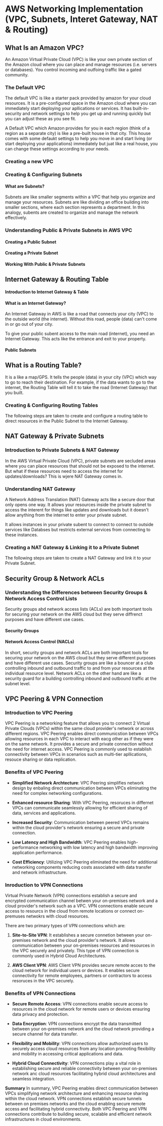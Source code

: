 # AWS Networking Implementation (VPC, Subnets, Interet Gateway, NAT & Routing)

## What Is an Amazon VPC?
An Amazon Virtual Private Cloud (VPC) is like your own private section of the Amazon cloud where you can place and manage resources (i.e. servers or databases). You control incoming and outfoing traffic like a gated community.

### The Default VPC
The default VPC is like a starter pack provided by amazon for your cloud resources. It is a pre-configured space in the Amazon cloud where you can immediately start deploying your apllications or services. It has built-in-security and network settings to help you get up and running quickly but you can adjust these as you see fit.

A Default VPC which Amazon provides for you in each region (think of a region as a separate city) is like a pre-built house in that city. This house comes with some defaukt settings to help you move in and start living (or start deploying your applications) immediately but juat like a real house, you can change these settings according to your needs.

### Creating a new VPC

### Creating & Configuring Subnets
#### What are Subnets?
Subnets are like smaller segments within a VPC that help you organize and manage your resources. Subnets are like dividing an office building into smaller sections, where each section represents a department. In this analogy, subents are created to organize and manage the network effectively.

### Understanding Public & Private Subnets in AWS VPC
#### Creating a Public Subnet

#### Creating a Private Subnet

#### Working With Public & Private Subnets

## Internet Gateway & Routing Table

#### Introduction to Internet Gateway & Table

#### What is an Internet Gateway?
An Internet Gateway in AWS is like a road that connects your city (VPC) to the outside world (the internet). Without this road, people (data) can't come in or go out of your city.

To give your public subent access to the main road (internet), you need an Internet Gateway. This acts like the entrance and exit to your property. 

#### Public Subnets

## What is a Routing Table?
It is a like a map/GPS. It tells the people (data) in your city (VPC) which way to go to reach their destination. For example, if the data wants to go to the internet, the Routing Table will tell it to take the road (Internet Gateway) that you built.

### Creating & Configuring Routing Tables
The following steps are taken to create and configure a routing table to direct resources in the Public Subnet to the Internet Gateway.

## NAT Gateway & Private Subnets
### Introduction to Private Subnets & NAT Gateway
In the AWS Virtual Private Cloud (VPC), private subnets are secluded areas where you can place resources that should not be exposed to the internet. But what if these resources need to access the internet for updates/downloads? This is wjere NAT Gateway comes in.

### Understanding NAT Gateway
A Network Address Translation (NAT) Gateway acts like a secure door that only opens one way. It allows your resources inside the private subnet to access the interent for things like updates and downloads but it doesn't allow anything from the internet to enter your private subnet.

It allows instances in your private subent to connect to connect to outside services like Databses but restricts external services from connecting to these instances.

### Creating a NAT Gateway & Linking it to a Private Subnet
The following steps are taken to create a NAT Gateway and link it to your Private Subnet.

## Security Group & Network ACLs
### Understanding the Differences between Security Groups & Network Access Control Lists
Security groups abd network access lists (ACLs) are both important tools for securing your network on the AWS cloud but they serve diffrenct purposes and have different use cases.

#### Security Groups

#### Network Access Control (NACLs)

In short, security groups and network ACLs are both important tools for securing your network on the AWS cloud but they serve different purposes and have different use cases. Security groups are like a bouncer at a club controlling inbound and outbound traffic to and from your resources at the individual resource level. Network ACLs on the other hand are like a security guard for a building controlling inbound and outbound traffic at the subnet level.

## VPC Peering & VPN Connection
### Introduction to VPC Peering
VPC Peering is a networking feature that allows you to connect 2 Virtual Private Clouds (VPCs) within the same cloud provider's network or across different regions. VPC Peering enables direct communicstion between VPCs allowing resources in each VPC to interact with eacg other as if they were on the same network. It provides a secure and private connection without the need for internet access. VPC Peering is commonly used to establish connectivity between VPCs in scenarios such as multi-tier apllications, resouce sharing or data replication.

### Benefits of VPC Peering
* **Simplified Network Archtecture**: VPC Peering simplifies network design by enbaling direct communication between VPCs eliminating the need for complex networking configurations.

* **Enhanced resource Sharing**: With VPC Peering, resoruces in differnet VPCs can communicate seamlessly allowing for efficient sharing of data, services and applications.

* **Increased Security**: Communication between peered VPCs remains within the cloud provider's network ensuring a secure and private connection.

* **Low Latency and High Bandwidth**: VPC Peering enables high-performance networking with low latency and high bandwidth improving application performance.

* **Cost Efficiency**: Utilizing VPC Peering eliminated the need for additional networking components reducing costs associated with data transfer and network infrastructure.

### Inroduction to VPN Connections
Virtual Private Network (VPN) connections establish a secure and encrypted communication channel betwen your on-premises network and a cloud provider's network such as a VPC. VPN connections enable secure access to resourcs in the cloud from remote locations or connect on-premuses netwokrs with cloud resources.

There are two primary types of VPN connections which are:

1. **Site-to-Site VPN**: It establishes a secure connetion between your on-premises network and the cloud provider's network. It allows communication between your on-premises resources and resources in the VPC securely and privately. This type of VPN connection is commonly used in Hybrid Cloud Architectures.

2. **AWS Client VPN**: AWS Client VPN provides secure remote acces to the cloud network for individual users or devices. It enables secure connectivity for remote employees, partners or contractors to access resoruces in the VPC securely.

### Benefits of VPN Connections
* **Secure Remote Access**: VPN connections enable secure access to resources in the cloud network for remote users or devices ensuring data privacy and protection.

* **Data Encryption**: VPN connections encrypt the data transmitted between your on-premises network and the cloud network providing a secure channel for data transfer.

* **Flexibility and Mobility**: VPN connections allow authorized users to securely access cloud resources from any location promoting flexibility and mobility in accessing critical applications and data.

* **Hybrid Cloud Connectivity**: VPN connections play a vital role in establishing secure and reliable connectivity between your on-premises network anc cloud resources facilitating hybrid cloud architectures and seamless integration.

**Summary**
In summary, VPC Peering enables direct communication between VPCs simplifying network architecture and enhancing resource sharing within the cloud network. VPN connections establish secure tunnels between on premises networks and the cloud enabling secure remote access and facilitating hybrid connectivity. Both VPC Peering and VPN connections contribute to building secure, scalable and efficient network infrastructures in cloud environments.